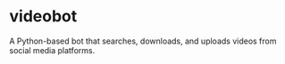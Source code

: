 # videobot
A Python-based bot that searches, downloads, and uploads videos from social media platforms.
